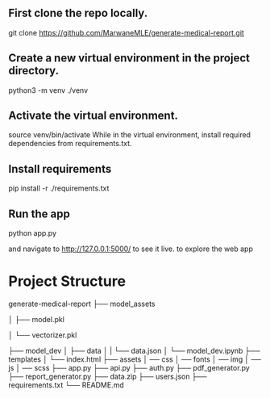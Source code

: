 ## First clone the repo locally.
git clone https://github.com/MarwaneMLE/generate-medical-report.git

## Create a new virtual environment in the project directory.
python3 -m venv ./venv

## Activate the virtual environment.
source venv/bin/activate
While in the virtual environment, install required dependencies from requirements.txt.

## Install requirements
pip install -r ./requirements.txt

## Run the app
python app.py

and navigate to http://127.0.0.1:5000/ to see it live. to explore the web app

# Project Structure

generate-medical-report
├── model_assets

│   ├── model.pkl

│   └── vectorizer.pkl

├── model_dev
│   ├── data
│   |   └── data.json
│   └── model_dev.ipynb
├── templates
│   └── index.html 
├── assets
│   ── css
│   ── fonts
│   ── img
│   ── js
│   ── scss
├── app.py
├── api.py
├── auth.py
├── pdf_generator.py
├── report_generator.py
├── data.zip
├── users.json
├── requirements.txt
└── README.md
